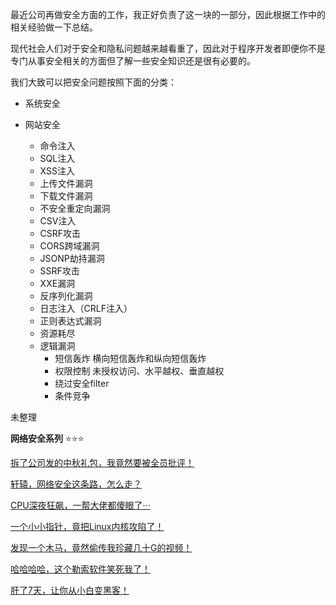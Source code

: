 最近公司再做安全方面的工作，我正好负责了这一块的一部分，因此根据工作中的相关经验做一下总结。

现代社会人们对于安全和隐私问题越来越看重了，因此对于程序开发者即便你不是专门从事安全相关的方面但了解一些安全知识还是很有必要的。

我们大致可以把安全问题按照下面的分类：

- 系统安全

- 网站安全
  - 命令注入
  - SQL注入
  - XSS注入
  - 上传文件漏洞
  - 下载文件漏洞
  - 不安全重定向漏洞
  - CSV注入
  - CSRF攻击
  - CORS跨域漏洞
  - JSONP劫持漏洞
  - SSRF攻击
  - XXE漏洞
  - 反序列化漏洞
  - 日志注入（CRLF注入）
  - 正则表达式漏洞
  - 资源耗尽
  - 逻辑漏洞
    - 短信轰炸 横向短信轰炸和纵向短信轰炸
    - 权限控制 未授权访问、水平越权、垂直越权
    -  绕过安全filter
    - 条件竞争

未整理

**网络安全系列** :star::star::star:

[拆了公司发的中秋礼包，我竟然要被全员批评！](https://mp.weixin.qq.com/s?__biz=MzIyNjMxOTY0NA==&mid=2247487027&idx=1&sn=a71d5cb291b6030fb309b8b31a85af02&chksm=e8730240df048b5608b8350988ea7baf07a156071fc70c44246b63f51cab32935b7af8078637&cur_album_id=1502423238147129344&scene=190#rd)

[轩辕，网络安全这条路，怎么走？](https://mp.weixin.qq.com/s?__biz=MzIyNjMxOTY0NA==&mid=2247486440&idx=1&sn=bd4949562817dc506294e6a3696dd5db&chksm=e873079bdf048e8dfba320c1004d71a431664b05a9dcb5e21f0018a8bb895b06d225f5060758&cur_album_id=1502423238147129344&scene=190#rd)

[CPU深夜狂飙，一帮大佬都傻眼了···](https://mp.weixin.qq.com/s?__biz=MzIyNjMxOTY0NA==&mid=2247488709&idx=1&sn=4ecca4e0dc6a63c3f47f4522d7c2415d&chksm=e87318b6df0491a08583e1687532bacf05303a8ed8a5445d8b8c7d0b0af1fbcbd110ebfabcf2&cur_album_id=1502423238147129344&scene=190#rd)

[一个小小指针，竟把Linux内核攻陷了！](https://mp.weixin.qq.com/s?__biz=MzIyNjMxOTY0NA==&mid=2247488996&idx=1&sn=7b806541ba4458bc4f2c83e7f743bdd2&chksm=e8731997df0490815f23fe6fda6fe74ce54a872bf8995ee1fb9316dbdbe37c975a1dd351afd0&cur_album_id=1502423238147129344&scene=190#rd)

[发现一个木马，竟然偷传我珍藏几十G的视频！](https://mp.weixin.qq.com/s?__biz=MzIyNjMxOTY0NA==&mid=2247489337&idx=1&sn=12b4021ccce926e4853b677842c2855c&chksm=e8731b4adf04925cc3ae5ec54cae41dbdc97dd525edfa81abac0512b18b58e876b16f9767282&cur_album_id=1502423238147129344&scene=190#rd)

[哈哈哈哈，这个勒索软件笑死我了！](https://mp.weixin.qq.com/s?__biz=MzIyNjMxOTY0NA==&mid=2247489779&idx=1&sn=f52ccc74688026aeebecd6a549c9ddac&chksm=e8731480df049d96aa3f2a9466481e983a5e84c0245e8e5d6e9594d60dcbca2ae9e44889fcf5&cur_album_id=1502423238147129344&scene=190#rd)

[肝了7天，让你从小白变黑客！](https://mp.weixin.qq.com/s/0ZGUaiduRA5pB-lOUJrJLQ)

[]()

[]()

